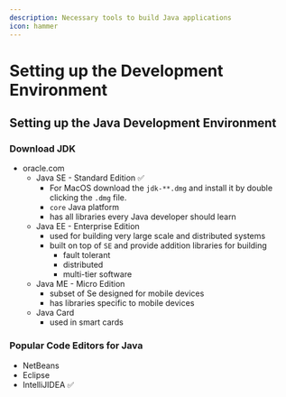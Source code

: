 ```yaml
---
description: Necessary tools to build Java applications
icon: hammer
---
```


# Setting up the Development Environment

## Setting up the Java Development Environment

### **Download JDK**

* oracle.com&#x20;
  * Java SE - Standard Edition ✅
    * For MacOS download the `jdk-**.dmg` and install it by double clicking the `.dmg` file.
    * `core` Java platform
    * has all libraries every Java developer should learn
  * Java EE - Enterprise Edition
    * used for building very large scale and distributed systems
    * built on top of `SE` and provide addition libraries for building
      * fault tolerant
      * distributed
      * multi-tier software
  * Java ME - Micro Edition&#x20;
    * subset of Se designed for mobile devices&#x20;
    * has libraries specific to mobile devices
  * Java Card
    * used in smart cards

### Popular Code Editors for Java

* NetBeans
* Eclipse
* IntelliJIDEA ✅



